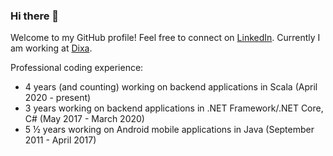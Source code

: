 ### Hi there 👋

Welcome to my GitHub profile! Feel free to connect on [LinkedIn](https://www.linkedin.com/in/jospint/). Currently I am working at [Dixa](https://github.com/dixahq).

Professional coding experience:
- 4 years (and counting) working on backend applications in Scala (April 2020 - present)
- 3 years working on backend applications in .NET Framework/.NET Core, C# (May 2017 - March 2020)
- 5 ½ years working on Android mobile applications in Java (September 2011 - April 2017)
